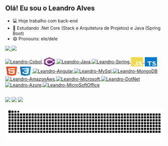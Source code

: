 ## Olá! Eu sou o Leandro Alves

- 💻 Hoje trabalho com back-end
- 📘 Estudando .Net Core (Stack e Arquitetura de Projetos) e Java (Spring Boot)
- 😄 Pronouns: ele/dele

 <div>
  <a href="https://github.com/leandroalvessilva">
  <img height="180em" src="https://github-readme-stats.vercel.app/api?username=leandroalvessilva&show_icons=true&theme=dracula&include_all_commits=true&count_private=true"/>
  <img height="180em" src="https://github-readme-stats.vercel.app/api/top-langs/?username=leandroalvessilva&layout=compact&langs_count=7&theme=dracula"/>
</div>
  
 <div style="display: inline_block"><br>
  <img align="center" alt="Leandro-Cobol" height="40" width="50" src="https://rules.sonarsource.com/language-logos/cobol.svg">
  <img align="center" alt="Leandro-Csharp" height="30" width="40" src="https://raw.githubusercontent.com/devicons/devicon/master/icons/csharp/csharp-original.svg">
  <img align="center" alt="Leandro-Java" height="30" width="50" src="https://img.shields.io/badge/Java-ED8B00?style=for-the-badge&logo=java&logoColor=white">
  <img align="center" alt="Leandro-Spring" height="30" width="50" src="https://img.shields.io/badge/Spring-6DB33F?style=for-the-badge&logo=spring&logoColor=white">
  <img align="center" alt="Leandro-Js" height="30" width="40" src="https://raw.githubusercontent.com/devicons/devicon/master/icons/javascript/javascript-plain.svg">
  <img align="center" alt="Leandro-Ts" height="30" width="40" src="https://raw.githubusercontent.com/devicons/devicon/master/icons/typescript/typescript-plain.svg">
  <img align="center" alt="Leandro-HTML" height="30" width="40" src="https://raw.githubusercontent.com/devicons/devicon/master/icons/html5/html5-original.svg">
  <img align="center" alt="Leandro-CSS" height="30" width="40" src="https://raw.githubusercontent.com/devicons/devicon/master/icons/css3/css3-original.svg">
  <img align="center" alt="Leandro-Angular" height="30" width="50" src="https://img.shields.io/badge/Angular-DD0031?style=for-the-badge&logo=angular&logoColor=white">
  <img align="center" alt="Leandro-MySql" height="30" width="50" src="https://img.shields.io/badge/MySQL-00000F?style=for-the-badge&logo=mysql&logoColor=white">
  <img align="center" alt="Leandro-MongoDB" height="30" width="50" src="https://img.shields.io/badge/MongoDB-4EA94B?style=for-the-badge&logo=mongodb&logoColor=white">
  <img align="center" alt="Leandro-AmazonAws" height="30" width="50" src="https://img.shields.io/badge/Amazon_AWS-232F3E?style=for-the-badge&logo=amazon-aws&logoColor=white">
  <img align="center" alt="Leandro-Microsoft" height="30" width="50" src="https://img.shields.io/badge/Microsoft-666666?style=for-the-badge&logo=microsoft&logoColor=white">
  <img align="center" alt="Leandro-DotNet" height="30" width="50" src="https://img.shields.io/badge/.NET-5C2D91?style=for-the-badge&logo=.net&logoColor=white">
  <img align="center" alt="Leandro-Azure" height="30" width="50" src="https://img.shields.io/badge/Microsoft_Azure-0089D6?style=for-the-badge&logo=microsoft-azure&logoColor=white">
  <img align="center" alt="Leandro-MicroSoftOffice" height="30" width="50" src="https://img.shields.io/badge/Microsoft_Office-D83B01?style=for-the-badge&logo=microsoft-office&logoColor=white">
</div>

  
  ##
 
<div> 
  <a href="https://instagram.com/leandro.alvesx" target="_blank"><img src="https://img.shields.io/badge/-Instagram-%23E4405F?style=for-the-badge&logo=instagram&logoColor=white" target="_blank"></a>
  <a href = "mailto:contato.leandroalves@hotmail.com"><img src="https://img.shields.io/badge/-Gmail-%23333?style=for-the-badge&logo=gmail&logoColor=white" target="_blank"></a>
  <a href="https://www.linkedin.com/in/leandroalvessilva" target="_blank"><img src="https://img.shields.io/badge/-LinkedIn-%230077B5?style=for-the-badge&logo=linkedin&logoColor=white" target="_blank"></a> 
 
  ![Snake animation](https://github.com/leandroalvessilva/leandroalvessilva/blob/output/github-contribution-grid-snake.svg)
 
</div>
